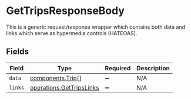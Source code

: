 # GetTripsResponseBody

This is a generic request/response wrapper which contains both data and links which serve as hypermedia controls (HATEOAS).


## Fields

| Field                                                                | Type                                                                 | Required                                                             | Description                                                          |
| -------------------------------------------------------------------- | -------------------------------------------------------------------- | -------------------------------------------------------------------- | -------------------------------------------------------------------- |
| `data`                                                               | [components.Trip](../../models/components/trip.md)[]                 | :heavy_minus_sign:                                                   | N/A                                                                  |
| `links`                                                              | [operations.GetTripsLinks](../../models/operations/gettripslinks.md) | :heavy_minus_sign:                                                   | N/A                                                                  |